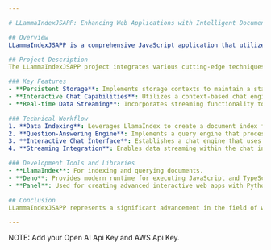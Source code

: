 ```yaml
---

# LLammaIndexJSAPP: Enhancing Web Applications with Intelligent Document Indexing

## Overview
LLammaIndexJSAPP is a comprehensive JavaScript application that utilizes the LlamaIndex library to create a highly interactive and intelligent web application. This project focuses on three core functionalities: persistent data storage, interactive chatting, and real-time streaming, making it ideal for applications requiring dynamic content management and retrieval.

## Project Description
The LLammaIndexJSAPP project integrates various cutting-edge techniques to ensure a seamless and efficient user experience in web applications involving substantial data interaction and management. By harnessing the power of LlamaIndex, this app not only responds to user queries but also maintains a consistent state across sessions and dynamically streams content as required.

### Key Features
- **Persistent Storage**: Implements storage contexts to maintain a stable and persistent document index, ensuring data is retained across sessions and can be efficiently retrieved.
- **Interactive Chat Capabilities**: Utilizes a context-based chat engine powered by LlamaIndex, allowing users to interact with the application through a conversational interface.
- **Real-time Data Streaming**: Incorporates streaming functionality to deliver continuous data flow, enhancing the responsiveness and interactivity of the application.

### Technical Workflow
1. **Data Indexing**: Leverages LlamaIndex to create a document index from stored data, facilitating quick and accurate data retrieval.
2. **Question-Answering Engine**: Implements a query engine that processes user inquiries and fetches relevant information from the indexed data.
3. **Interactive Chat Interface**: Establishes a chat engine that uses indexed data to hold intelligent conversations with users, providing them with information and responses based on past interactions.
4. **Streaming Integration**: Enables data streaming within the chat interface, ensuring that users receive real-time updates and responses.

### Development Tools and Libraries
- **LlamaIndex**: For indexing and querying documents.
- **Deno**: Provides modern runtime for executing JavaScript and TypeScript outside the browser.
- **Panel**: Used for creating advanced interactive web apps with Python.

## Conclusion
LLammaIndexJSAPP represents a significant advancement in the field of web application development, particularly in scenarios requiring dynamic content management and sophisticated user interactions. By integrating document indexing, conversational interfaces, and streaming data, this application sets a new standard for what modern web technologies can achieve.

---
```


NOTE: Add your Open AI Api Key and AWS Api Key.
